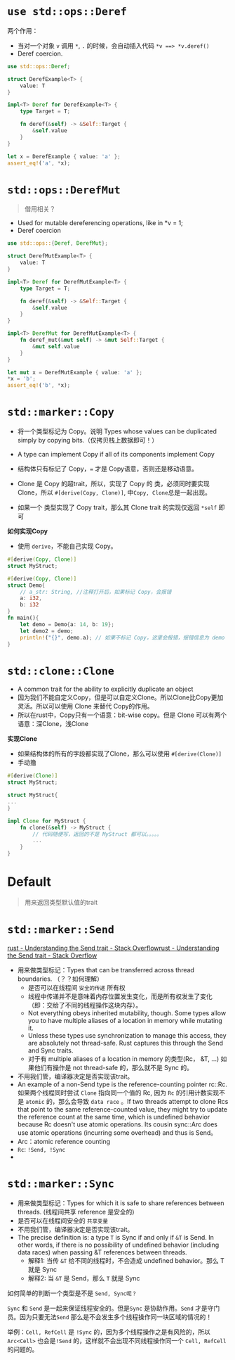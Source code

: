 # `use std::ops::Deref`

两个作用：

* 当对一个对象 `v` 调用 `*`, `.` 的时候，会自动插入代码 `*v ==> *v.deref()`
* Deref coercion.

```rust
use std::ops::Deref;

struct DerefExample<T> {
    value: T
}

impl<T> Deref for DerefExample<T> {
    type Target = T;

    fn deref(&self) -> &Self::Target {
        &self.value
    }
}

let x = DerefExample { value: 'a' };
assert_eq!('a', *x);
```

# `std::ops::DerefMut`

> 借用相关？

* Used for mutable dereferencing operations, like in *v = 1;
* Deref coercion

```rust
use std::ops::{Deref, DerefMut};

struct DerefMutExample<T> {
    value: T
}

impl<T> Deref for DerefMutExample<T> {
    type Target = T;

    fn deref(&self) -> &Self::Target {
        &self.value
    }
}

impl<T> DerefMut for DerefMutExample<T> {
    fn deref_mut(&mut self) -> &mut Self::Target {
        &mut self.value
    }
}

let mut x = DerefMutExample { value: 'a' };
*x = 'b';
assert_eq!('b', *x);
```

# `std::marker::Copy`

* 将一个类型标记为 Copy。说明 Types whose values can be duplicated simply by copying bits.（仅拷贝栈上数据即可！）

* A type can implement Copy if all of its components implement Copy

* 结构体只有标记了 Copy，`=` 才是 Copy语意，否则还是移动语意。

* Clone 是 Copy 的超trait，所以，实现了 Copy 的 类，必须同时要实现 Clone，所以 `#[derive(Copy, Clone)]`, 中`Copy, Clone`总是一起出现。

* 如果一个 类型实现了 Copy trait，那么其 Clone trait 的实现仅返回 `*self` 即可

**如何实现Copy**

* 使用 `derive`，不能自己实现 Copy。

```rust
#[derive(Copy, Clone)]
struct MyStruct;
```

```rust
#[derive(Copy, Clone)]
struct Demo{
    // a_str: String, //注释打开后，如果标记 Copy，会报错
    a: i32,
    b: i32
}
fn main(){
    let demo = Demo{a: 14, b: 19};
    let demo2 = demo;
    println!("{}", demo.a); // 如果不标记 Copy，这里会报错，报错信息为 demo 已经被 borrow 了。
}
```

# `std::clone::Clone`

* A common trait for the ability to explicitly duplicate an object
* 因为我们不能自定义Copy，但是可以自定义Clone。所以Clone比Copy更加灵活。所以可以使用 Clone 来替代 Copy的作用。
* 所以在rust中，Copy只有一个语意：bit-wise copy。但是 Clone 可以有两个语意：深Clone，浅Clone

**实现Clone**

* 如果结构体的所有的字段都实现了Clone，那么可以使用 `#[derive(Clone)]`
* 手动撸

```rust
#[derive(Clone)]
struct MyStruct;
```

```rust
struct MyStruct{
...
}

impl Clone for MyStruct {
    fn clone(&self) -> MyStruct {
        // 代码随便写，返回的不是 MyStruct 都可以。。。。。
        ...
    }
}
```

# Default

> 用来返回类型默认值的trait



# `std::marker::Send`

[rust - Understanding the Send trait - Stack Overflow](https://stackoverflow.com/questions/59428096/understanding-the-send-trait)[rust - Understanding the Send trait - Stack Overflow](https://stackoverflow.com/questions/59428096/understanding-the-send-trait)



* 用来做类型标记：Types that can be transferred across thread boundaries. （？？如何理解）
  * 是否可以在线程间 `安全的传递` 所有权
  * 线程中传递并不是意味着内存位置发生变化，而是所有权发生了变化（即：交给了不同的线程操作这块内存）。
  * Not everything obeys inherited mutability, though. Some types allow you to have multiple aliases of a location in memory while mutating it.
  * Unless these types use synchronization to manage this access, they are absolutely not thread-safe. Rust captures this through the Send and Sync traits.
  * 对于有 multiple aliases of a location in memory 的类型(Rc<T>， &T, ...) 如果他们有操作是 not thread-safe 的，那么就不是 Sync 的。
* 不用我们管，编译器决定是否实现该trait。
* An example of a non-Send type is the reference-counting pointer rc::Rc.  如果两个线程同时尝试 `Clone` 指向同一个值的 Rc, 因为 `Rc` 的引用计数实现不是 `atomic` 的，那么会导致 `data race` 。If two threads attempt to clone Rcs that point to the same reference-counted value, they might try to update the reference count at the same time, which is undefined behavior because Rc doesn't use atomic operations. Its cousin sync::Arc does use atomic operations (incurring some overhead) and thus is Send。
* Arc：atomic reference counting
* `Rc`: `!Send, !Sync`
* 



# `std::marker::Sync`

* 用来做类型标记：Types for which it is safe to share references between threads. (线程间共享 reference 是安全的)
* 是否可以在线程间安全的 `共享变量`
* 不用我们管，编译器决定是否实现该trait。
* The precise definition is: a type `T` is Sync if and only if `&T` is Send. In other words, if there is no possibility of undefined behavior (including data races) when passing &T references between threads. 
  * 解释1: 当传 `&T` 给不同的线程时，不会造成 undefined behavior。那么 T 就是 Sync
  * 解释2: 当 `&T` 是 Send，那么 `T` 就是 Sync



如何简单的判断一个类型是不是 `Send, Sync呢？`



`Sync` 和 `Send` 是一起来保证线程安全的。但是`Sync` 是协助作用。`Send` 才是守门员。因为只要无法`Send` 那么是不会发生多个线程操作同一块区域的情况的！

举例：`Cell, RefCell` 是 `!Sync` 的，因为多个线程操作之是有风险的，所以 `Arc<Cell>` 也会是`!Send` 的，这样就不会出现不同线程操作同一个 `Cell, RefCell` 的问题的。




